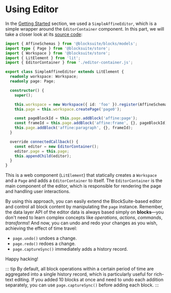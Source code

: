 # Using Editor

In the [Getting Started](./getting-started) section, we used a `SimpleAffineEditor`, which is a simple wrapper around the `EditorContainer` component. In this part, we will take a closer look at its [source code](https://github.com/toeverything/blocksuite/blob/master/packages/editor/src/components/simple-affine-editor.ts):

```ts
import { AffineSchemas } from '@blocksuite/blocks/models';
import type { Page } from '@blocksuite/store';
import { Workspace } from '@blocksuite/store';
import { LitElement } from 'lit';
import { EditorContainer } from './editor-container.js';

export class SimpleAffineEditor extends LitElement {
  readonly workspace: Workspace;
  readonly page: Page;

  constructor() {
    super();

    this.workspace = new Workspace({ id: 'foo' }).register(AffineSchemas);
    this.page = this.workspace.createPage('page0');

    const pageBlockId = this.page.addBlock('affine:page');
    const frameId = this.page.addBlock('affine:frame', {}, pageBlockId);
    this.page.addBlock('affine:paragraph', {}, frameId);
  }

  override connectedCallback() {
    const editor = new EditorContainer();
    editor.page = this.page;
    this.appendChild(editor);
  }
}
```

This is a web component (`LitElement`) that statically creates a `Workspace` and a `Page` and adds a `EditorContainer` to itself. The `EditorContainer` is the main component of the editor, which is responsible for rendering the page and handling user interactions.

By using this approach, you can easily extend the BlockSuite-based editor and control all block content by manipulating the `page` instance. Remember, the data layer API of the editor data is always based simply on **blocks**—you don't need to learn complex concepts like _operations_, _actions_, _commands_, _transforms_! And now, you can undo and redo your changes as you wish, achieving the effect of time travel:

- `page.undo()` undoes a change.
- `page.redo()` redoes a change.
- `page.captureSync()` immediately adds a history record.

Happy hacking!

::: tip
By default, all block operations within a certain period of time are aggregated into a single history record, which is particularly useful for rich-text editing. If you added 10 blocks at once and need to undo each addition separately, you can use `page.captureSync()` before adding each block.
:::
